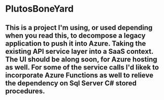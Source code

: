 # PlutosBoneYard

## This is a project I'm using, or used depending when you read this, to decompose a legacy application to push it into Azure.  Taking the existing API service layer into a SaaS context.  The UI should be along soon, for Azure hosting as well.  For some of the service calls I'd likek to incorporate Azure Functions as well to relieve the dependency on Sql Server C# stored procedures.
